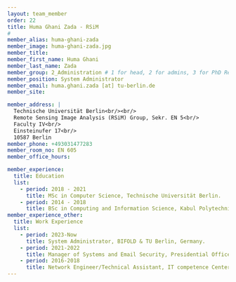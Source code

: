 ```yaml
---
layout: team_member
order: 22
title: Huma Ghani Zada - RSiM
#
member_alias: huma-ghani-zada
member_image: huma-ghani-zada.jpg
member_title:
member_first_name: Huma Ghani
member_last_name: Zada
member_group: 2_Administration # 1 for head, 2 for admins, 3 for PhD Research Associates , 4 for student assistants
member_position: System Administrator
member_email: huma.ghani.zada [at] tu-berlin.de
member_site:

member_address: |
  Technische Universität Berlin<br/><br/>
  Remote Sensing Image Analysis (RSiM) Group, Sekr. EN 5<br/>
  Faculty IV<br/>
  Einsteinufer 17<br/>
  10587 Berlin
member_phone: +493031477283
member_room_no: EN 605
member_office_hours:

member_experience:
  title: Education
  list:
    - period: 2018 - 2021
      title: MSc in Computer Science, Technische Universität Berlin.
    - period: 2014 - 2018
      title: BSc in Computing and Information Science, Kabul Polytechnic University.
member_experience_other:
  title: Work Experience
  list:
    - period: 2023-Now
      title: System Administrator, BIFOLD & TU Berlin, Germany.
    - period: 2021-2022
      title: Manager of Systems and Email Security, Presidential Office, Afghanistan.
    - period: 2016-2018
      title: Network Engineer/Technical Assistant, IT competence Center (ITCC), Afghanistan.
---
```

